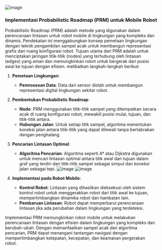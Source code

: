 
![image](https://github.com/devanys/PRM-mobile-robot/assets/145944367/90ea5fc5-ac98-4d7b-aa30-3aa4d42a4b1e)


### Implementasi Probabilistic Roadmap (PRM) untuk Mobile Robot

Probabilistic Roadmap (PRM) adalah metode yang digunakan dalam perencanaan lintasan untuk robot mobile di lingkungan yang kompleks dan dinamis. Pendekatan ini menggabungkan konsep pemetaan lingkungan dengan teknik pengambilan sampel acak untuk membangun representasi grafis dari ruang konfigurasi robot. Tujuan utama dari PRM adalah untuk menciptakan jaringan titik-titik (nodes) yang terhubung oleh lintasan (edges) yang aman dan memungkinkan robot untuk bergerak dari posisi awal ke tujuan dengan efisien. melibatkan langkah-langkah berikut:

1. **Pemetaan Lingkungan**:
   - **Pemrosesan Data**: Data dari sensor diolah untuk membangun representasi digital lingkungan sekitar robot.

2. **Pembentukan Probabilistic Roadmap**:
   - **Node**: PRM menggunakan titik-titik sampel yang ditempatkan secara acak di ruang konfigurasi robot, mewakili posisi mulai, tujuan, dan titik-titik antara.
   - **Hubungan Jalan**: Untuk setiap titik sampel, algoritma menentukan koneksi jalan antara titik-titik yang dapat dilewati tanpa bertabrakan dengan penghalang.

3. **Pencarian Lintasan Optimal**:
   - **Algoritma Pencarian**: Algoritma seperti A* atau Dijkstra digunakan untuk mencari lintasan optimal antara titik awal dan tujuan dalam graf yang terdiri dari titik-titik sampel sebagai simpul dan koneksi jalan sebagai tepi.
![image](https://github.com/devanys/PRM-mobile-robot/assets/145944367/cbcb24ea-b4d2-42c4-acb3-3b54052e2b04)
![image](https://github.com/devanys/PRM-mobile-robot/assets/145944367/b28f5f82-0ae5-4134-8002-ceaaa912ac6d)

4. **Implementasi pada Robot Mobile**:
   - **Kontrol Robot**: Lintasan yang dihasilkan dieksekusi oleh sistem kontrol robot untuk menggerakkan robot dari titik awal ke tujuan, mempertimbangkan dinamika robot dan hambatan lain.
   - **Pembaruan Lintasan**: Robot dapat memperbarui perencanaan lintasan jika ada perubahan dalam lingkungan yang terdeteksi.

Implementasi PRM memungkinkan robot mobile untuk melakukan perencanaan lintasan dengan efisien dalam lingkungan yang kompleks dan berubah-ubah. Dengan memanfaatkan sampel acak dan algoritma pencarian, PRM dapat menangani tantangan navigasi dengan mempertimbangkan ketepatan, kecepatan, dan keamanan pergerakan robot.
